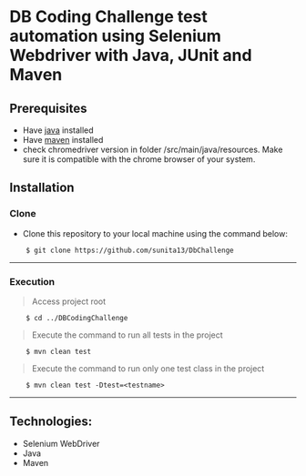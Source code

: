# DB Coding Challenge test automation using Selenium Webdriver with Java, JUnit and Maven

## Prerequisites

* Have [java](http://www.oracle.com/technetwork/java/javase/downloads/index.html) installed
* Have [maven](http://maven.apache.org/) installed
* check chromedriver version in folder /src/main/java/resources. Make sure it is compatible with the chrome browser of your system.

## Installation
### Clone

- Clone this repository to your local machine using the command below:
```
	$ git clone https://github.com/sunita13/DbChallenge
```

---

### Execution

> Access project root

```
	$ cd ../DBCodingChallenge
```
> Execute the command to run all tests in the project

```
	$ mvn clean test
```
> Execute the command to run only one test class in the project

```
	$ mvn clean test -Dtest=<testname>
```

---
## Technologies:
- Selenium WebDriver
- Java
- Maven